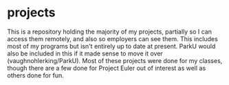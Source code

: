 # projects

This is a repository holding the majority of my projects, partially so I can access them remotely, and also so employers can see them. This includes most of my programs but isn't entirely up to date at present. ParkU would also be included in this if it made sense to move it over (vaughnohlerking/ParkU).
Most of these projects were done for my classes, though there are a few done for Project Euler out of interest as well as others done for fun.
